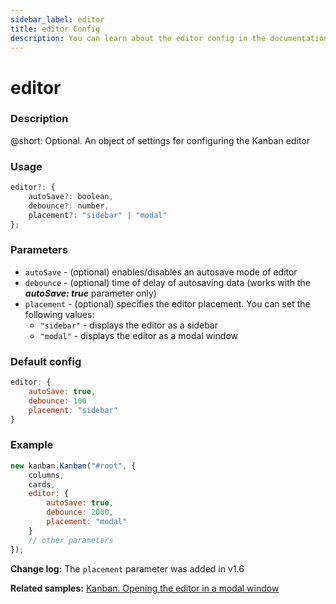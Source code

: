 ```yaml
---
sidebar_label: editor
title: editor Config
description: You can learn about the editor config in the documentation of the DHTMLX JavaScript Kanban library. Browse developer guides and API reference, try out code examples and live demos, and download a free 30-day evaluation version of DHTMLX Kanban.
---
```


# editor

### Description

@short: Optional. An object of settings for configuring the Kanban editor

### Usage

~~~jsx {}
editor?: {
    autoSave?: boolean,
    debounce?: number,
    placement?: "sidebar" | "modal"
}; 
~~~

### Parameters

- `autoSave` - (optional) enables/disables an autosave mode of editor
- `debounce` - (optional) time of delay of autosaving data (works with the ***autoSave: true*** parameter only)
- `placement` - (optional) specifies the editor placement. You can set the following values:
    - `"sidebar"` - displays the editor as a sidebar
    - `"modal"` - displays the editor as a modal window

### Default config

~~~jsx {}
editor: {
    autoSave: true,
    debounce: 100
    placement: "sidebar"
}
~~~

### Example

~~~jsx {4-8}
new kanban.Kanban("#root", {
    columns,
    cards,
    editor: {
        autoSave: true,
        debounce: 2000,
        placement: "modal"
    }
    // other parameters
});
~~~

**Change log:** The `placement` parameter was added in v1.6

**Related samples:** [Kanban. Opening the editor in a modal window](https://snippet.dhtmlx.com/vt6pe7qz?tag=kanban)
